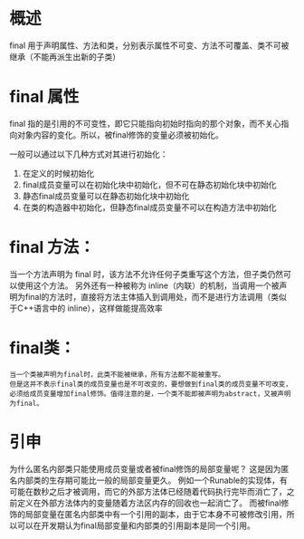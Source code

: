 # 概述

final 用于声明属性、方法和类，分别表示属性不可变、方法不可覆盖、类不可被继承（不能再派生出新的子类）

# final 属性

final 指的是引用的不可变性，即它只能指向初始时指向的那个对象，而不关心指向对象内容的变化。所以，被final修饰的变量必须被初始化。

一般可以通过以下几种方式对其进行初始化：
1. 在定义的时候初始化
2. final成员变量可以在初始化块中初始化，但不可在静态初始化块中初始化
3. 静态final成员变量可以在静态初始化块中初始化
4. 在类的构造器中初始化，但静态final成员变量不可以在构造方法中初始化


# final 方法：

当一个方法声明为 final 时，该方法不允许任何子类重写这个方法，但子类仍然可以使用这个方法。
另外还有一种被称为 inline（内联）的机制，当调用一个被声明为final的方法时，直接将方法主体插入到调用处，而不是进行方法调用（类似于C++语言中的 inline），这样做能提高效率


# final类：

    当一个类被声明为final时，此类不能被继承，所有方法都不能被重写。
    但是这并不表示final类的成员变量也是不可改变的，要想做到final类的成员变量不可改变，必须给成员变量增加final修饰。值得注意的是，一个类不能即被声明为abstract，又被声明为final。


# 引申

为什么匿名内部类只能使用成员变量或者被final修饰的局部变量呢？
这是因为匿名内部类的生存期可能比一般的局部变量更久。
例如一个Runable的实现体，有可能在数秒之后才被调用，而它的外部方法体已经随着代码执行完毕而消亡了，之前定义在外部方法体内的变量随着方法区内存的回收也一起消亡了。
而被final修饰的局部变量在匿名内部类中有一个引用的副本，由于它本身不可被修改引用，所以可以在开发期认为final局部变量和内部类的引用副本是同一个引用。

